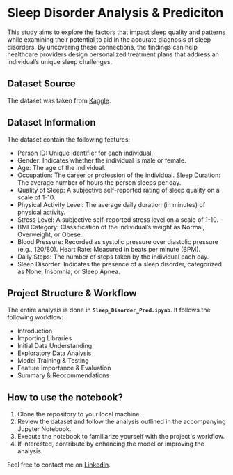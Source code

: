 # Sleep Disorder Analysis & Prediciton

This study aims to explore the factors that impact sleep quality and patterns while examining their potential to aid in the accurate diagnosis of sleep disorders. By uncovering these connections, the findings can help healthcare providers design personalized treatment plans that address an individual’s unique sleep challenges.

## Dataset Source

The dataset was taken from [Kaggle](https://www.kaggle.com/datasets/uom190346a/sleep-health-and-lifestyle-dataset).

## Dataset Information

The dataset contain the following features:

* Person ID: Unique identifier for each individual.
* Gender: Indicates whether the individual is male or female.
* Age: The age of the individual.
* Occupation: The career or profession of the individual.
Sleep Duration: The average number of hours the person sleeps per day.
* Quality of Sleep: A subjective self-reported rating of sleep quality on a scale of 1-10.
* Physical Activity Level: The average daily duration (in minutes) of physical activity.
* Stress Level: A subjective self-reported stress level on a scale of 1-10.
* BMI Category: Classification of the individual’s weight as Normal, Overweight, or Obese.
* Blood Pressure: Recorded as systolic pressure over diastolic pressure (e.g., 120/80).
Heart Rate: Measured in beats per minute (BPM).
* Daily Steps: The number of steps taken by the individual each day.
* Sleep Disorder: Indicates the presence of a sleep disorder, categorized as None, Insomnia, or Sleep Apnea.

##  Project Structure & Workflow

The entire analysis is done in **`Sleep_Disorder_Pred.ipynb`**. It follows the following workflow:

* Introduction
* Importing Libraries
* Initial Data Understanding
* Exploratory Data Analysis
* Model Training & Testing
* Feature Importance & Evaluation
* Summary & Reccommendations

## How to use the notebook?

1. Clone the repository to your local machine.  
2. Review the dataset and follow the analysis outlined in the accompanying Jupyter Notebook.  
3. Execute the notebook to familiarize yourself with the project's workflow.  
4. If interested, contribute by enhancing the model or improving the analysis.

Feel free to contact me on [LinkedIn](www.linkedin.com/in/rudra-goyal-b6036a285).
